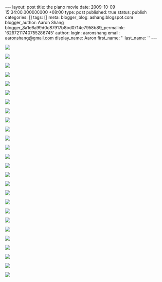 --- layout: post title: the piano movie date: 2009-10-09 15:34:00.000000000 +08:00 type: post published: true status: publish categories: \[\] tags: \[\] meta: blogger\_blog: ashang.blogspot.com blogger\_author: Aaron Shang blogger\_8a1e6a99d0c87917b8bd0714e7958b89\_permalink: '6297211740755286745' author: login: aaronshang email: aaronshang@gmail.com display\_name: Aaron first\_name: '' last\_name: '' ---

[![](%7B%7B%20site.baseurl%20%7D%7D/assets/the-piano-0001-7479851.jpg)](http://aaronshang.files.wordpress.com/2009/10/the-piano-0001-7479851.jpg)

[![](%7B%7B%20site.baseurl%20%7D%7D/assets/the-piano-0012-7493481.jpg)](http://aaronshang.files.wordpress.com/2009/10/the-piano-0012-7493481.jpg)

[![](%7B%7B%20site.baseurl%20%7D%7D/assets/the-piano-0017-7508031.jpg)](http://aaronshang.files.wordpress.com/2009/10/the-piano-0017-7508031.jpg)

[![](%7B%7B%20site.baseurl%20%7D%7D/assets/the-piano-0020-7523021.jpg)](http://aaronshang.files.wordpress.com/2009/10/the-piano-0020-7523021.jpg)

[![](%7B%7B%20site.baseurl%20%7D%7D/assets/the-piano-0022-7542321.jpg)](http://aaronshang.files.wordpress.com/2009/10/the-piano-0022-7542321.jpg)

[![](%7B%7B%20site.baseurl%20%7D%7D/assets/the-piano-0023-7556481.jpg)](http://aaronshang.files.wordpress.com/2009/10/the-piano-0023-7556481.jpg)

[![](%7B%7B%20site.baseurl%20%7D%7D/assets/the-piano-0026-7569271.jpg)](http://aaronshang.files.wordpress.com/2009/10/the-piano-0026-7569271.jpg)

[![](%7B%7B%20site.baseurl%20%7D%7D/assets/the-piano-0028-7589461.jpg)](http://aaronshang.files.wordpress.com/2009/10/the-piano-0028-7589461.jpg)

[![](%7B%7B%20site.baseurl%20%7D%7D/assets/the-piano-0032-7604011.jpg)](http://aaronshang.files.wordpress.com/2009/10/the-piano-0032-7604011.jpg)

[![](%7B%7B%20site.baseurl%20%7D%7D/assets/the-piano-0033-7621121.jpg)](http://aaronshang.files.wordpress.com/2009/10/the-piano-0033-7621121.jpg)

[![](%7B%7B%20site.baseurl%20%7D%7D/assets/the-piano-0039-7634591.jpg)](http://aaronshang.files.wordpress.com/2009/10/the-piano-0039-7634591.jpg)

[![](%7B%7B%20site.baseurl%20%7D%7D/assets/the-piano-0040-7648551.jpg)](http://aaronshang.files.wordpress.com/2009/10/the-piano-0040-7648551.jpg)

[![](%7B%7B%20site.baseurl%20%7D%7D/assets/the-piano-0041-7669691.jpg)](http://aaronshang.files.wordpress.com/2009/10/the-piano-0041-7669691.jpg)

[![](%7B%7B%20site.baseurl%20%7D%7D/assets/the-piano-0045-7684551.jpg)](http://aaronshang.files.wordpress.com/2009/10/the-piano-0045-7684551.jpg)

[![](%7B%7B%20site.baseurl%20%7D%7D/assets/the-piano-0048-7698741.jpg)](http://aaronshang.files.wordpress.com/2009/10/the-piano-0048-7698741.jpg)

[![](%7B%7B%20site.baseurl%20%7D%7D/assets/the-piano-0050-7713631.jpg)](http://aaronshang.files.wordpress.com/2009/10/the-piano-0050-7713631.jpg)

[![](%7B%7B%20site.baseurl%20%7D%7D/assets/the-piano-0052-7728741.jpg)](http://aaronshang.files.wordpress.com/2009/10/the-piano-0052-7728741.jpg)

[![](%7B%7B%20site.baseurl%20%7D%7D/assets/the-piano-0056-7744261.jpg)](http://aaronshang.files.wordpress.com/2009/10/the-piano-0056-7744261.jpg)

[![](%7B%7B%20site.baseurl%20%7D%7D/assets/the-piano-0058-7757981.jpg)](http://aaronshang.files.wordpress.com/2009/10/the-piano-0058-7757981.jpg)

[![](%7B%7B%20site.baseurl%20%7D%7D/assets/the-piano-0061-7772231.jpg)](http://aaronshang.files.wordpress.com/2009/10/the-piano-0061-7772231.jpg)

[![](%7B%7B%20site.baseurl%20%7D%7D/assets/the-piano-0067-7789371.jpg)](http://aaronshang.files.wordpress.com/2009/10/the-piano-0067-7789371.jpg)

[![](%7B%7B%20site.baseurl%20%7D%7D/assets/the-piano-0068-7812081.jpg)](http://aaronshang.files.wordpress.com/2009/10/the-piano-0068-7812081.jpg)

[![](%7B%7B%20site.baseurl%20%7D%7D/assets/the-piano-0069-7840331.jpg)](http://aaronshang.files.wordpress.com/2009/10/the-piano-0069-7840331.jpg)

[![](%7B%7B%20site.baseurl%20%7D%7D/assets/the-piano-0073-7853231.jpg)](http://aaronshang.files.wordpress.com/2009/10/the-piano-0073-7853231.jpg)

[![](%7B%7B%20site.baseurl%20%7D%7D/assets/the-piano-0075-7871561.jpg)](http://aaronshang.files.wordpress.com/2009/10/the-piano-0075-7871561.jpg)

[![](%7B%7B%20site.baseurl%20%7D%7D/assets/the-piano-0077-7890871.jpg)](http://aaronshang.files.wordpress.com/2009/10/the-piano-0077-7890871.jpg)

<img src="%7B%7B%20site.baseurl%20%7D%7D/assets/" width="1" height="1" />
